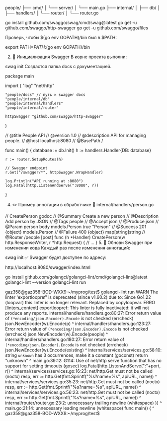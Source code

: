 people/
├── cmd/
│   └── server/
│       └── main.go
├── internal/
│   ├── db/
│   ├── handlers/
│   └── router/
│       └── router.go


go install github.com/swaggo/swag/cmd/swag@latest
go get -u github.com/swaggo/http-swagger
go get -u github.com/swaggo/files

Проверь, чтобы $(go env GOPATH)/bin был в $PATH:


export PATH=$PATH:$(go env GOPATH)/bin

2. 📂 Инициализация Swagger
В корне проекта выполни:


swag init
Создастся папка docs с документацией.

package main

import (
	"log"
	"net/http"

	"people/docs" // путь к swagger docs
	"people/internal/db"
	"people/internal/handlers"
	"people/internal/router"

	httpSwagger "github.com/swaggo/http-swagger"
)

// @title           People API
// @version         1.0
// @description     API for managing people.
// @host            localhost:8080
// @BasePath        /

func main() {
	database := db.Init()
	h := handlers.Handler{DB: database}

	r := router.SetupRoutes(h)

	// Swagger endpoint
	r.Get("/swagger/*", httpSwagger.WrapHandler)

	log.Println("API running at :8080")
	log.Fatal(http.ListenAndServe(":8080", r))
}


4. ✏️ Пример аннотации в обработчике
📁 internal/handlers/person.go

// CreatePerson godoc
// @Summary      Create a new person
// @Description  Add person by JSON
// @Tags         people
// @Accept       json
// @Produce      json
// @Param        person  body  models.Person  true  "Person"
// @Success      201     {object}  models.Person
// @Failure      400     {object}  map[string]string
// @Router       /people [post]
func (h *Handler) CreatePerson(w http.ResponseWriter, r *http.Request) {
	// ...
}
5. 🔁 Обнови Swagger при изменении кода
Каждый раз после изменения аннотаций:


swag init
✅ Swagger будет доступен по адресу:

http://localhost:8080/swagger/index.html


go install github.com/golangci/golangci-lint/cmd/golangci-lint@latest
golangci-lint --version
golangci-lint run


gaz358@gaz358-BOD-WXX9:~/myprog/test$ golangci-lint run
WARN The linter 'exportloopref' is deprecated (since v1.60.2) due to: Since Go1.22 (loopvar) this linter is no longer relevant. Replaced by copyloopvar. 
ERRO [linters_context] exportloopref: This linter is fully inactivated: it will not produce any reports. 
internal/handlers/handlers.go:80:27: Error return value of `(*encoding/json.Encoder).Encode` is not checked (errcheck)
        json.NewEncoder(w).Encode(p)
                                 ^
internal/handlers/handlers.go:123:27: Error return value of `(*encoding/json.Encoder).Encode` is not checked (errcheck)
        json.NewEncoder(w).Encode(people)
                                 ^
internal/handlers/handlers.go:180:27: Error return value of `(*encoding/json.Encoder).Encode` is not checked (errcheck)
        json.NewEncoder(w).Encode(existing)
                                 ^
internal/services/services.go:58:10: string `unknown` has 3 occurrences, make it a constant (goconst)
                return "unknown"
                       ^
main.go:39:12: G114: Use of net/http serve function that has no support for setting timeouts (gosec)
        log.Fatal(http.ListenAndServe(":"+port, r))
                  ^
internal/services/services.go:16:23: net/http.Get must not be called (noctx)
        resp, err := http.Get(fmt.Sprintf("%s?name=%s", apiURL, name))
                             ^
internal/services/services.go:35:23: net/http.Get must not be called (noctx)
        resp, err := http.Get(fmt.Sprintf("%s?name=%s", apiURL, name))
                             ^
internal/services/services.go:56:23: net/http.Get must not be called (noctx)
        resp, err := http.Get(fmt.Sprintf("%s?name=%s", apiURL, name))
                             ^
internal/router/router.go:23:2: unnecessary trailing newline (whitespace)
        })
        ^
main.go:21:14: unnecessary leading newline (whitespace)
func main() {
             ^
gaz358@gaz358-BOD-WXX9:~/myprog/test$ 


